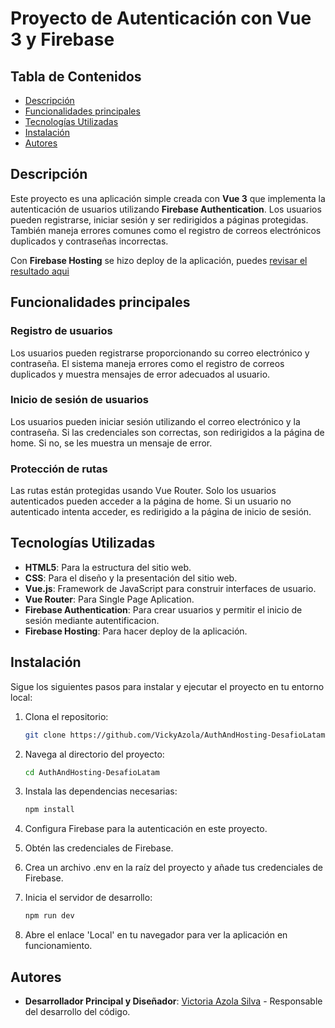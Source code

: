 # Proyecto de Autenticación con Vue 3 y Firebase

## Tabla de Contenidos

- [Descripción](#descripción)
- [Funcionalidades principales](#funcionalidades-principales)
- [Tecnologías Utilizadas](#tecnologías-utilizadas)
- [Instalación](#instalación)
- [Autores](#autores)

## Descripción

Este proyecto es una aplicación simple creada con **Vue 3** que implementa la autenticación de usuarios utilizando **Firebase Authentication**. Los usuarios pueden registrarse, iniciar sesión y ser redirigidos a páginas protegidas. También maneja errores comunes como el registro de correos electrónicos duplicados y contraseñas incorrectas.

Con **Firebase Hosting** se hizo deploy de la aplicación, puedes [revisar el resultado aqui](https://crear-usuarios-4131d.web.app)

## Funcionalidades principales

### Registro de usuarios

Los usuarios pueden registrarse proporcionando su correo electrónico y contraseña. El sistema maneja errores como el registro de correos duplicados y muestra mensajes de error adecuados al usuario.

### Inicio de sesión de usuarios

Los usuarios pueden iniciar sesión utilizando el correo electrónico y la contraseña. Si las credenciales son correctas, son redirigidos a la página de home. Si no, se les muestra un mensaje de error.

### Protección de rutas

Las rutas están protegidas usando Vue Router. Solo los usuarios autenticados pueden acceder a la página de home. Si un usuario no autenticado intenta acceder, es redirigido a la página de inicio de sesión.

## Tecnologías Utilizadas

- **HTML5**: Para la estructura del sitio web.
- **CSS**: Para el diseño y la presentación del sitio web.
- **Vue.js**: Framework de JavaScript para construir interfaces de usuario.
- **Vue Router**: Para Single Page Aplication.
- **Firebase Authentication**: Para crear usuarios y permitir el inicio de sesión mediante autentificacion.
- **Firebase Hosting**: Para hacer deploy de la aplicación.

## Instalación

Sigue los siguientes pasos para instalar y ejecutar el proyecto en tu entorno local:

1. Clona el repositorio:

    ```bash
    git clone https://github.com/VickyAzola/AuthAndHosting-DesafioLatam.git
    ```

2. Navega al directorio del proyecto:

    ```bash
    cd AuthAndHosting-DesafioLatam
    ```

3. Instala las dependencias necesarias:

    ```bash
    npm install
    ```
    
4. Configura Firebase para la autenticación en este proyecto.
5. Obtén las credenciales de Firebase.
6. Crea un archivo .env en la raíz del proyecto y añade tus credenciales de Firebase.
   
7. Inicia el servidor de desarrollo:

    ```bash
    npm run dev
    ```

8. Abre el enlace 'Local' en tu navegador para ver la aplicación en funcionamiento.

## Autores

- **Desarrollador Principal y Diseñador**: [Victoria Azola Silva](https://github.com/VickyAzola) - Responsable del desarrollo del código.
